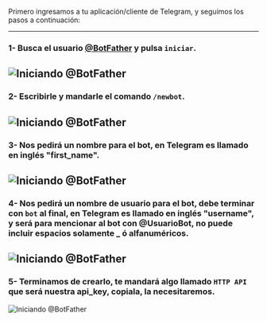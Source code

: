 Primero ingresamos a tu aplicación/cliente de Telegram, y seguimos los pasos a continuación:

------

### 1- Busca el usuario [@BotFather](https://telegram.me/botfather) y pulsa `iniciar`.

![Iniciando @BotFather](https://github.com/lenguaje-latino/LatGram/releases/download/0.5/1.png)
-

### 2- Escribirle y mandarle el comando `/newbot`.

![Iniciando @BotFather](https://github.com/lenguaje-latino/LatGram/releases/download/0.5/2.png)
-

### 3- Nos pedirá un nombre para el bot, en Telegram es llamado en inglés "first_name".

![Iniciando @BotFather](https://github.com/lenguaje-latino/LatGram/releases/download/0.5/3.png)
-

### 4- Nos pedirá un nombre de usuario para el bot, debe terminar con `bot` al final, en Telegram es llamado en inglés "username", y será para mencionar al bot con @UsuarioBot, no puede incluir espacios solamente _ ó alfanuméricos.

![Iniciando @BotFather](https://github.com/lenguaje-latino/LatGram/releases/download/0.5/4.png)
-

### 5- Terminamos de crearlo, te mandará algo llamado `HTTP API` que será nuestra api_key, copiala, la necesitaremos.

![Iniciando @BotFather](https://github.com/lenguaje-latino/LatGram/releases/download/0.5/5.png)
